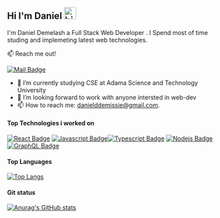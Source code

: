 ## Hi I'm Daniel <img src="https://user-images.githubusercontent.com/1303154/88677602-1635ba80-d120-11ea-84d8-d263ba5fc3c0.gif" width="28px" alt="hi">

I'm Daniel Demelash a Full Stack Web Developer . I Spend most of time studing and implemeting latest web technologies.

:mailbox: Reach me out!
</br>

[![Mail Badge](https://img.shields.io/badge/-danielddemissie-c0392b?style=flat&labelColor=c0392b&logo=gmail&logoColor=white)](mailto:danielddemissie@gmail.com)

<!-- TODO: Add last video link -->

- 🔭 I’m currently studying CSE at Adama Science and Technology University
- 🤔 I’m looking forward to work with anyone intersted in web-dev
- 📫 How to reach me: danielddemissie@gmail.com.

#### Top Technologies i worked on

<!-- TODO: Make technologies links takes you to repositories -->

[![React Badge](https://img.shields.io/badge/-React-61DBFB?style=for-the-badge&labelColor=black&logo=react&logoColor=61DBFB)](#) [![Javascript Badge](https://img.shields.io/badge/-Javascript-F0DB4F?style=for-the-badge&labelColor=black&logo=javascript&logoColor=F0DB4F)](#)[![Typescript Badge](https://img.shields.io/badge/-Typescript-007acc?style=for-the-badge&labelColor=black&logo=typescript&logoColor=007acc)](#)
[![Nodejs Badge](https://img.shields.io/badge/-Nodejs-3C873A?style=for-the-badge&labelColor=black&logo=node.js&logoColor=3C873A)](#)
[![GraphQL Badge](https://img.shields.io/badge/-GraphQl-e535ab?style=for-the-badge&labelColor=black&logo=node.js&logoColor=e535ab)](#)

#### Top Languages

[![Top Langs](https://github-readme-stats.vercel.app/api/top-langs/?username=danielddemissie)](https://github.com/anuraghazra/github-readme-stats)

#### Git status

[![Anurag's GitHub stats](https://github-readme-stats.vercel.app/api?username=danielddemissie)](https://github.com/anuraghazra/github-readme-stats)
